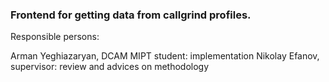 ### Frontend for getting data from callgrind profiles.

Responsible persons: 

Arman Yeghiazaryan, DCAM MIPT student: implementation
Nikolay Efanov, supervisor: review and advices on methodology
